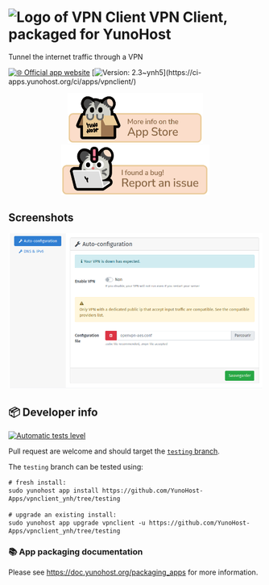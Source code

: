 <!--
N.B.: This README was automatically generated by <https://github.com/YunoHost/apps_tools/blob/main/readme_generator>
It shall NOT be edited by hand.
-->

<h1>
  <img src="https://raw.githubusercontent.com/YunoHost/apps/main/logos/vpnclient.png" width="32px" alt="Logo of VPN Client">
  VPN Client, packaged for YunoHost
</h1>

Tunnel the internet traffic through a VPN

[![🌐 Official app website](https://img.shields.io/badge/Official_app_website-darkgreen?style=for-the-badge)](https://labriqueinter.net)
[![Version: 2.3~ynh5](https://img.shields.io/badge/Version-2.3~ynh5-rgb(18,138,11)?style=for-the-badge)](https://ci-apps.yunohost.org/ci/apps/vpnclient/)

<div align="center">
<a href="https://apps.yunohost.org/app/vpnclient"><img height="100px" src="https://github.com/YunoHost/yunohost-artwork/raw/refs/heads/main/badges/neopossum-badges/badge_more_info_on_the_appstore.svg"/></a>
<a href="https://github.com/YunoHost-Apps/vpnclient_ynh/issues"><img height="100px" src="https://github.com/YunoHost/yunohost-artwork/raw/refs/heads/main/badges/neopossum-badges/badge_report_an_issue.svg"/></a>
</div>


## Screenshots
![Screenshot of VPN Client](./doc/screenshots/vpnclient.png)

## 📦 Developer info

[![Automatic tests level](https://apps.yunohost.org/badge/cilevel/vpnclient)](https://ci-apps.yunohost.org/ci/apps/vpnclient/)

Pull request are welcome and should target the [`testing` branch](https://github.com/YunoHost-Apps/vpnclient_ynh/tree/testing).

The `testing` branch can be tested using:
```
# fresh install:
sudo yunohost app install https://github.com/YunoHost-Apps/vpnclient_ynh/tree/testing

# upgrade an existing install:
sudo yunohost app upgrade vpnclient -u https://github.com/YunoHost-Apps/vpnclient_ynh/tree/testing
```

### 📚 App packaging documentation

Please see <https://doc.yunohost.org/packaging_apps> for more information.